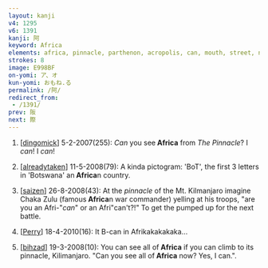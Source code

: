 ```yaml
---
layout: kanji
v4: 1295
v6: 1391
kanji: 阿
keyword: Africa
elements: africa, pinnacle, parthenon, acropolis, can, mouth, street, nail, spike
strokes: 8
image: E998BF
on-yomi: ア、オ
kun-yomi: おもね.る
permalink: /阿/
redirect_from:
 - /1391/
prev: 阪
next: 際
---
```


1) [<a href="http://kanji.koohii.com/profile/dingomick">dingomick</a>] 5-2-2007(255): <em>Can</em> you see<strong> Africa</strong> from <em>The Pinnacle</em>? I <em>can</em>! I <em>can</em>!

2) [<a href="http://kanji.koohii.com/profile/alreadytaken">alreadytaken</a>] 11-5-2008(79): A kinda pictogram: &#039;BoT&#039;, the first 3 letters in &#039;Botswana&#039; an<strong> Africa</strong>n country.

3) [<a href="http://kanji.koohii.com/profile/saizen">saizen</a>] 26-8-2008(43): At the <em>pinnacle</em> of the Mt. Kilmanjaro imagine Chaka Zulu (famous<strong> Africa</strong>n war commander) yelling at his troops, &quot;are you an Afri-&quot;<em>can</em>&quot; or an Afri&quot;can&#039;t?!&quot; To get the pumped up for the next battle.

4) [<a href="http://kanji.koohii.com/profile/Perry">Perry</a>] 18-4-2010(16): It B-can in Afrikakakakaka...

5) [<a href="http://kanji.koohii.com/profile/bihzad">bihzad</a>] 19-3-2008(10): You can see all of<strong> Africa</strong> if you can climb to its pinnacle, Kilimanjaro. &quot;Can you see all of<strong> Africa</strong> now? Yes, I can.&quot;.


